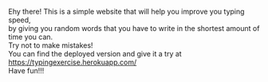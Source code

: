 Ehy there! This is a simple website that will help you improve you typing speed, <br />
by giving you random words that you have to write in the shortest amount of time you can. <br />
Try not to make mistakes!<br />
You can find the deployed version and give it a try at https://typingexercise.herokuapp.com/ <br />
Have fun!!! 
